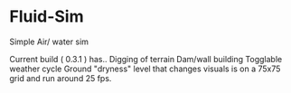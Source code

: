 # Fluid-Sim
Simple Air/ water sim

Current build ( 0.3.1 ) has..
Digging of terrain
Dam/wall building
Togglable weather cycle
Ground "dryness" level that changes visuals
is on a 75x75 grid and run around 25 fps. 
